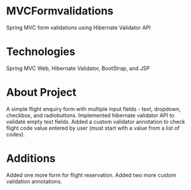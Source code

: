 # MVCFormvalidations
Spring MVC form validations using Hibernate Validator API

# Technologies
Spring MVC Web, Hibernate Validator, BootStrap, and JSP

# About Project
A simple flight enquiry form with multiple input fields - text, dropdown, checkbox, and radiobuttons.
Implemented hibernate validator API to validate empty text fields.
Added a custom validator annotation to check flight code value entered by user (must start with a value from a list of codes).

# Additions
Added one more form for flight reservation.
Added two more custom validation annotations.
